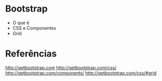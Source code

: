 # Bootstrap
- O que é
- CSS e Componentes
- Grid

# Referências
http://getbootstrap.com
http://getbootstrap.com/css/
http://getbootstrap.com/components/
http://getbootstrap.com/css/#grid
